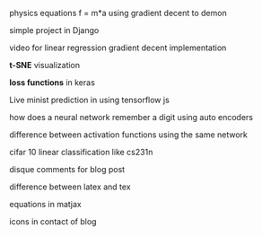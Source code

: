 

physics equations f = m*a using gradient decent to demon

simple project in Django

video for linear regression gradient decent implementation

**t-SNE** visualization

**loss functions** in keras

Live minist prediction in using tensorflow js

how does a neural network remember a digit using auto encoders

difference between activation functions using the same network

cifar 10 linear classification like cs231n

disque comments for blog post

difference between latex and tex

equations in matjax

icons in contact of blog